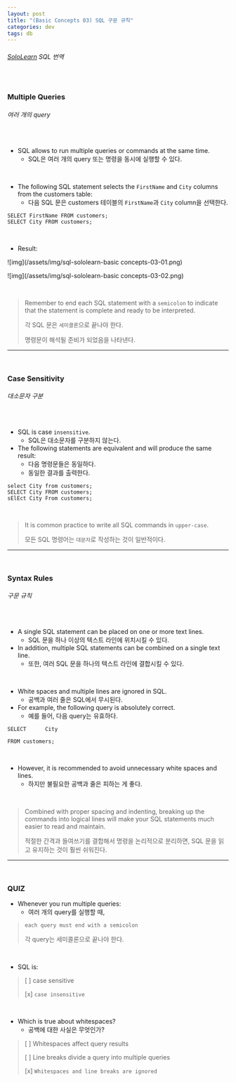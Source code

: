 ```yaml
---
layout: post
title: "(Basic Concepts 03) SQL 구문 규칙"
categories: dev
tags: db
---
```


###### [SoloLearn](https://www.sololearn.com/) SQL 번역

<br>

### Multiple Queries

###### 여러 개의 query

<br>

- SQL allows to run multiple queries or commands at the same time.
  - SQL은 여러 개의 query 또는 명령을 동시에 실행할 수 있다.

<br>

- The following SQL statement selects the `FirstName` and `City` columns from the customers table:
  - 다음 SQL 문은 customers 테이블의 `FirstName`과 `City` column을 선택한다.

```mysql
SELECT FirstName FROM customers;
SELECT City FROM customers;
```

<br>

- Result:

![img](/assets/img/sql-sololearn-basic concepts-03-01.png)

![img](/assets/img/sql-sololearn-basic concepts-03-02.png)

<br>

> Remember to end each SQL statement with a `semicolon` to indicate that the statement is complete and ready to be interpreted.
>
> 각 SQL 문은 `세미콜론`으로 끝나야 한다.
>
> 명령문이 해석될 준비가 되었음을 나타낸다.

------

<br>

### Case Sensitivity

###### 대소문자 구분

<br>

- SQL is case `insensitive`.
  - SQL은 대소문자를 구분하지 않는다.
- The following statements are equivalent and will produce the same result:
  - 다음 명령문들은 동일하다.
  - 동일한 결과를 출력한다.

```mysql
select City from customers;
SELECT City FROM customers;
sElEct City From customers;
```

<br>

> It is common practice to write all SQL commands in `upper-case`.
>
> 모든 SQL 명령어는 `대문자`로 작성하는 것이 일반적이다.

------

<br>

### Syntax Rules

###### 구문 규칙

<br>

- A single SQL statement can be placed on one or more text lines.
  - SQL 문을 하나 이상의 텍스트 라인에 위치시킬 수 있다.
- In addition, multiple SQL statements can be combined on a single text line.
  - 또한, 여러 SQL 문을 하나의 텍스트 라인에 결합시킬 수 있다.

<br>

- White spaces and multiple lines are ignored in SQL.
  - 공백과 여러 줄은 SQL에서 무시된다.
- For example, the following query is absolutely correct.
  - 예를 들어, 다음 query는 유효하다.

```mysql
SELECT		City

FROM customers;
```

<br>

- However, it is recommended to avoid unnecessary white spaces and lines.
  - 하지만 불필요한 공백과 줄은 피하는 게 좋다.

<br>

> Combined with proper spacing and indenting, breaking up the commands into logical lines will make your SQL statements much easier to read and maintain.
>
> 적절한 간격과 들여쓰기를 결합해서 명령을 논리적으로 분리하면, SQL 문을 읽고 유지하는 것이 훨씬 쉬워진다.

------

<br>

### QUIZ

- Whenever you run multiple queries:
  - 여러 개의 query를 실행할 때,

> `each query must end with a semicolon`
>
> 각 query는 세미콜론으로 끝나야 한다.

<br>

- SQL is:

> [ ] case sensitive
>
> [x] `case insensitive`

<br>

- Which is true about whitespaces?
  - 공백에 대한 사실은 무엇인가?

> [ ] Whitespaces affect query results
>
> [ ] Line breaks divide a query into multiple queries
>
> [x] `Whitespaces and line breaks are ignored`

<br>